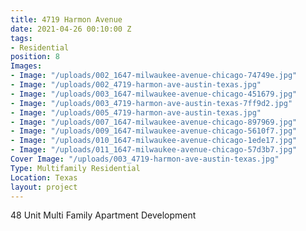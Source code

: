 ```yaml
---
title: 4719 Harmon Avenue
date: 2021-04-26 00:10:00 Z
tags:
- Residential
position: 8
Images:
- Image: "/uploads/002_1647-milwaukee-avenue-chicago-74749e.jpg"
- Image: "/uploads/002_4719-harmon-ave-austin-texas.jpg"
- Image: "/uploads/003_1647-milwaukee-avenue-chicago-451679.jpg"
- Image: "/uploads/003_4719-harmon-ave-austin-texas-7ff9d2.jpg"
- Image: "/uploads/005_4719-harmon-ave-austin-texas.jpg"
- Image: "/uploads/007_1647-milwaukee-avenue-chicago-897969.jpg"
- Image: "/uploads/009_1647-milwaukee-avenue-chicago-5610f7.jpg"
- Image: "/uploads/010_1647-milwaukee-avenue-chicago-1ede17.jpg"
- Image: "/uploads/011_1647-milwaukee-avenue-chicago-57d3b7.jpg"
Cover Image: "/uploads/003_4719-harmon-ave-austin-texas.jpg"
Type: Multifamily Residential
Location: Texas
layout: project
---
```


48 Unit Multi Family Apartment Development

